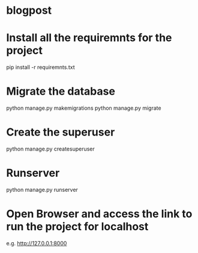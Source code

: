 # blogpost

# Install all the requiremnts for the project
   pip install -r requiremnts.txt

# Migrate the database
python manage.py makemigrations
python manage.py migrate

# Create the superuser
python manage.py createsuperuser

# Runserver
python manage.py runserver


# Open Browser and access the link to run the project for localhost

e.g. http://127.0.0.1:8000